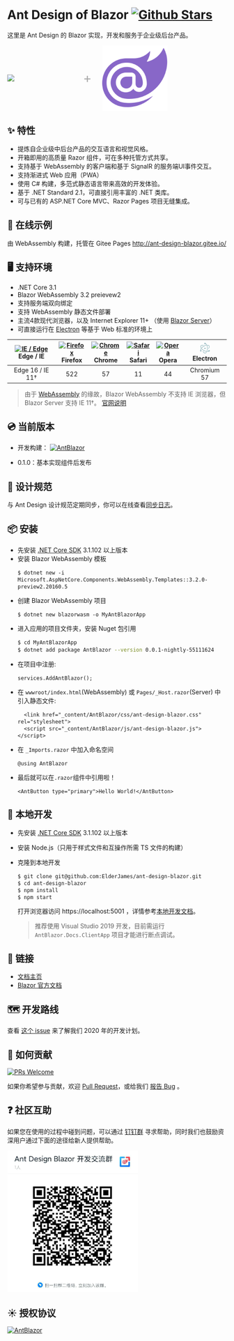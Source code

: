# Ant Design of Blazor  [![Github Stars](https://img.shields.io/github/stars/ElderJames/ant-design-blazor?style=social)](https://github.com/ElderJames/ant-design-blazor)


这里是 Ant Design 的 Blazor 实现，开发和服务于企业级后台产品。

<div class="pic-plus">
  <img width="150" src="https://gw.alipayobjects.com/zos/rmsportal/KDpgvguMpGfqaHPjicRK.svg">
  <span>+</span>
  <img height="150" src="/docs/assets/blazor.svg">
</div>

<style>
.pic-plus > * {
  display: inline-block !important;
  vertical-align: middle;
}
.pic-plus span {
  font-size: 30px;
  color: #aaa;
  margin: 0 20px;
}
</style>

## ✨ 特性

- 提炼自企业级中后台产品的交互语言和视觉风格。
- 开箱即用的高质量 Razor 组件，可在多种托管方式共享。
- 支持基于 WebAssembly 的客户端和基于 SignalR 的服务端UI事件交互。
- 支持渐进式 Web 应用（PWA）
- 使用 C# 构建，多范式静态语言带来高效的开发体验。
- 基于 .NET Standard 2.1，可直接引用丰富的 .NET 类库。
- 可与已有的 ASP.NET Core MVC、Razor Pages 项目无缝集成。

## 🌈 在线示例

由 WebAssembly 构建，托管在 Gitee Pages http://ant-design-blazor.gitee.io/

## 🖥 支持环境

- .NET Core 3.1
- Blazor WebAssembly 3.2 preievew2
- 支持服务端双向绑定
- 支持 WebAssembly 静态文件部署
- 主流4款现代浏览器，以及 Internet Explorer 11+ （使用 [Blazor Server](https://angular.io/guide/browser-support)）
- 可直接运行在 [Electron](http://electron.atom.io/) 等基于 Web 标准的环境上

| [<img src="https://raw.githubusercontent.com/alrra/browser-logos/master/src/edge/edge_48x48.png" alt="IE / Edge" width="24px" height="24px" />](http://godban.github.io/browsers-support-badges/)</br> Edge / IE | [<img src="https://raw.githubusercontent.com/alrra/browser-logos/master/src/firefox/firefox_48x48.png" alt="Firefox" width="24px" height="24px" />](http://godban.github.io/browsers-support-badges/)</br>Firefox | [<img src="https://raw.githubusercontent.com/alrra/browser-logos/master/src/chrome/chrome_48x48.png" alt="Chrome" width="24px" height="24px" />](http://godban.github.io/browsers-support-badges/)</br>Chrome | [<img src="https://raw.githubusercontent.com/alrra/browser-logos/master/src/safari/safari_48x48.png" alt="Safari" width="24px" height="24px" />](http://godban.github.io/browsers-support-badges/)</br>Safari | [<img src="https://raw.githubusercontent.com/alrra/browser-logos/master/src/opera/opera_48x48.png" alt="Opera" width="24px" height="24px" />](http://godban.github.io/browsers-support-badges/)</br>Opera | [<img src="https://raw.githubusercontent.com/alrra/browser-logos/master/src/electron/electron_48x48.png" alt="Electron" width="24px" height="24px" />](http://godban.github.io/browsers-support-badges/)</br>Electron |
| :---------: | :---------: | :---------: | :---------: | :---------: | :---------: |
| Edge 16 / IE 11† | 522 | 57 | 11 | 44 | Chromium 57

> 由于 [WebAssembly](https://webassembly.org) 的缘故，Blazor WebAssembly 不支持 IE 浏览器，但 Blazor Server 支持 IE 11†。 [官网说明](https://docs.microsoft.com/en-us/aspnet/core/blazor/supported-platforms?view=aspnetcore-3.1) 

## 💿 当前版本

- 开发构建： [![AntBlazor](https://img.shields.io/nuget/v/AntBlazor.svg?color=red&style=flat-square)](https://www.nuget.org/packages/AntBlazor/)

- 0.1.0：基本实现组件后发布

## 🎨 设计规范

与 Ant Design 设计规范定期同步，你可以在线查看[同步日志](https://github.com/ElderJames/ant-design-blazor/actions?query=workflow%3A%22Style+sync+Bot%22)。

## 📦 安装

- 先安装 [.NET Core SDK](https://dotnet.microsoft.com/download) 3.1.102 以上版本
- 安装 Blazor WebAssembly 模板
  ```
  $ dotnet new -i Microsoft.AspNetCore.Components.WebAssembly.Templates::3.2.0-preview2.20160.5
  ```   
- 创建 Blazor WebAssembly 项目
  ```
  $ dotnet new blazorwasm -o MyAntBlazorApp
  ```
- 进入应用的项目文件夹，安装 Nuget 包引用
  ```bash
  $ cd MyAntBlazorApp
  $ dotnet add package AntBlazor --version 0.0.1-nightly-55111624
  ```
- 在项目中注册:
  ```
  services.AddAntBlazor();
  ```
- 在 `wwwroot/index.html`(WebAssembly) 或 `Pages/_Host.razor`(Server) 中引入静态文件:
  ```
    <link href="_content/AntBlazor/css/ant-design-blazor.css" rel="stylesheet">
    <script src="_content/AntBlazor/js/ant-design-blazor.js"></script>
  ```
- 在 `_Imports.razor` 中加入命名空间
  ```
  @using AntBlazor
  ```
- 最后就可以在`.razor`组件中引用啦！
  ```
  <AntButton type="primary">Hello World!</AntButton>
  ```

## 🔨 本地开发

- 先安装 [.NET Core SDK](https://dotnet.microsoft.com/download) 3.1.102 以上版本
- 安装 Node.js（只用于样式文件和互操作所需 TS 文件的构建）
- 克隆到本地开发
  ```
  $ git clone git@github.com:ElderJames/ant-design-blazor.git
  $ cd ant-design-blazor
  $ npm install
  $ npm start
  ```
  打开浏览器访问 https://localhost:5001 ，详情参考[本地开发文档](https://github.com/ElderJames/ant-design-blazor/wiki)。
  
  > 推荐使用 Visual Studio 2019 开发，目前需运行 `AntBlazor.Docs.ClientApp` 项目才能进行断点调试。

## 🔗 链接

- [文档主页](https://ant-design-blazor.gitee.io)
- [Blazor 官方文档](https://blazor.net)

## 🗺 开发路线

查看 [这个 issue](https://github.com/ElderJames/ant-design-blazor/issues/21) 来了解我们 2020 年的开发计划。

## 🤝 如何贡献

[![PRs Welcome](https://img.shields.io/badge/PRs-welcome-brightgreen.svg?style=flat-square)](https://github.com/ElderJames/ant-design-blazor/pulls)


如果你希望参与贡献，欢迎 [Pull Request](https://github.com/ElderJames/ant-design-blazor/pulls)，或给我们 [报告 Bug](https://github.com/ElderJames/ant-design-blazor/issues/new) 。

## ❓ 社区互助

如果您在使用的过程中碰到问题，可以通过 [钉钉群](https://h5.dingtalk.com/circle/healthCheckin.html?corpId=dingccf128388c3ea40eda055e4784d35b88&2f46=c9b80ba5&origin=11) 寻求帮助，同时我们也鼓励资深用户通过下面的途径给新人提供帮助。

<img src="/docs/assets/dingtalk.jpg" width="300">

## ☀️ 授权协议

[![AntBlazor](https://img.shields.io/badge/License-MIT-blue?style=flat-square)](https://github.com/ElderJames/ant-design-blazor/blob/master/LICENSE)